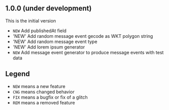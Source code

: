 ## 1.0.0 (under development)
This is the initial version

- `NEW` Add publishedAt field
- 'NEW' Add random message event gecode as WKT polygon string
- 'NEW' Add random message event type
- 'NEW' Add lorem ipsum generator
- `NEW` Add message event generator to produce message events with test data

## Legend

- `NEW` means a new feature
- `CNG` means changed behavior
- `FIX` means a bugfix or fix of a glitch
- `REM` means a removed feature
